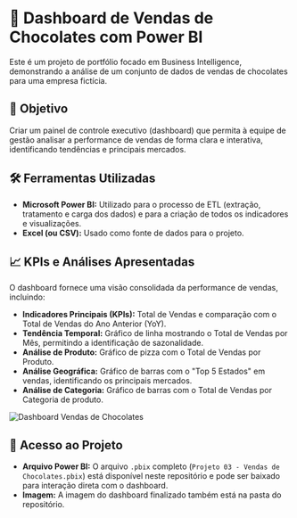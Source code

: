 # 🍫 Dashboard de Vendas de Chocolates com Power BI

Este é um projeto de portfólio focado em Business Intelligence, demonstrando a análise de um conjunto de dados de vendas de chocolates para uma empresa fictícia.

## 🎯 Objetivo

Criar um painel de controle executivo (dashboard) que permita à equipe de gestão analisar a performance de vendas de forma clara e interativa, identificando tendências e principais mercados.

## 🛠️ Ferramentas Utilizadas

* **Microsoft Power BI:** Utilizado para o processo de ETL (extração, tratamento e carga dos dados) e para a criação de todos os indicadores e visualizações.
* **Excel (ou CSV):** Usado como fonte de dados para o projeto.

## 📈 KPIs e Análises Apresentadas

O dashboard fornece uma visão consolidada da performance de vendas, incluindo:

* **Indicadores Principais (KPIs):** Total de Vendas e comparação com o Total de Vendas do Ano Anterior (YoY).
* **Tendência Temporal:** Gráfico de linha mostrando o Total de Vendas por Mês, permitindo a identificação de sazonalidade.
* **Análise de Produto:** Gráfico de pizza com o Total de Vendas por Produto.
* **Análise Geográfica:** Gráfico de barras com o "Top 5 Estados" em vendas, identificando os principais mercados.
* **Análise de Categoria:** Gráfico de barras com o Total de Vendas por Categoria de produto.

![Dashboard Vendas de Chocolates](image_8026e2.jpg)

## 📂 Acesso ao Projeto

* **Arquivo Power BI:** O arquivo `.pbix` completo (`Projeto 03 - Vendas de Chocolates.pbix`) está disponível neste repositório e pode ser baixado para interação direta com o dashboard.
* **Imagem:** A imagem do dashboard finalizado também está na pasta do repositório.
